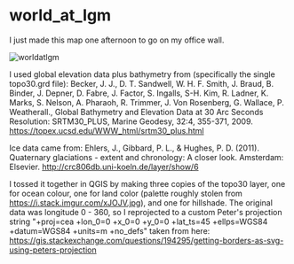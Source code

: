 # world_at_lgm
I just made this map one afternoon to go on my office wall. 

![worldatlgm](https://github.com/cdwren/world_at_lgm/blob/master/world_at_LGM_peters_ice.png "World at LGM")

I used global elevation data plus bathymetry from (specifically the single topo30.grd file): Becker, J. J., D. T. Sandwell, W. H. F. Smith, J. Braud, B. Binder, J. Depner, D. Fabre, J. Factor, S. Ingalls, S-H. Kim, R. Ladner, K. Marks, S. Nelson, A. Pharaoh, R. Trimmer, J. Von Rosenberg, G. Wallace, P. Weatherall., Global Bathymetry and Elevation Data at 30 Arc Seconds Resolution: SRTM30_PLUS, Marine Geodesy, 32:4, 355-371, 2009. https://topex.ucsd.edu/WWW_html/srtm30_plus.html

Ice data came from: Ehlers, J., Gibbard, P. L., & Hughes, P. D. (2011). Quaternary glaciations - extent and chronology: A closer look. Amsterdam: Elsevier. http://crc806db.uni-koeln.de/layer/show/6

I tossed it together in QGIS by making three copies of the topo30 layer, one for ocean colour, one for land color (palette roughly stolen from https://i.stack.imgur.com/xJOJV.jpg), and one for hillshade. The original data was longitude 0 - 360, so I reprojected to a custom Peter's projection string "+proj=cea +lon_0=0 +x_0=0 +y_0=0 +lat_ts=45 +ellps=WGS84 +datum=WGS84 +units=m +no_defs" taken from here: https://gis.stackexchange.com/questions/194295/getting-borders-as-svg-using-peters-projection



